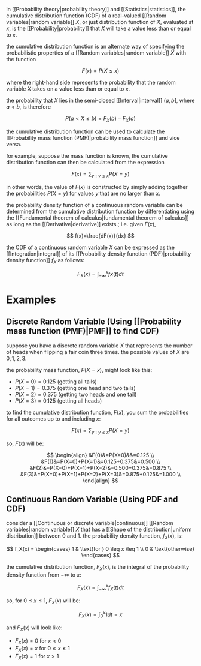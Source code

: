 in [[Probability theory|probability theory]] and [[Statistics|statistics]], the cumulative distribution function (CDF) of a real-valued [[Random variables|random variable]] $X$, or just distribution function of $X$, evaluated at $x$, is the [[Probability|probability]] that $X$ will take a value less than or equal to $x$.

the cumulative distribution function is an alternate way of specifying the probabilistic properties of a [[Random variables|random variable]] $X$ with the function

$$
F(x)=P(X\leq x)
$$

where the right-hand side represents the probability that the random variable $X$ takes on a value less than or equal to $x$.

the probability that $X$ lies in the semi-closed [[Interval|interval]] $(a,b]$, where $a<b$, is therefore

$$
P(a<X\leq b)=F_X(b)-F_X(a)
$$

the cumulative distribution function can be used to calculate the [[Probability mass function (PMF)|probability mass function]] and vice versa.

for example, suppose the mass function is known, the cumulative distribution function can then be calculated from the expression

$$
F(x)=\sum_{y:y\leq x}P(X=y)
$$

in other words, the value of $F(x)$ is constructed by simply adding together the probabilities $P(X=y)$ for values $y$ that are no larger than $x$.

the probability density function of a continuous random variable can be determined from the cumulative distribution function by differentiating using the [[Fundamental theorem of calculus|fundamental theorem of calculus]] as long as the [[Derivative|derivative]] exists.; i.e. given $F(x)$,

$$
f(x)=\frac{dF(x)}{dx}
$$

the CDF of a continuous random variable $X$ can be expressed as the [[Integration|integral]] of its [[Probability density function (PDF)|probability density function]] $f_X$ as follows:

$$
F_X(x)=\int^{x}_{-\infty}fx(t)dt
$$

# Examples

## Discrete Random Variable (Using [[Probability mass function (PMF)|PMF]] to find CDF)

suppose you have a discrete random variable $X$ that represents the number of heads when flipping a fair coin three times. the possible values of $X$ are ${0, 1, 2, 3}$.

the probability mass function, $P(X=x)$, might look like this:

- $P(X=0) = 0.125$ (getting all tails)
- $P(X=1) = 0.375$ (getting one head and two tails)
- $P(X=2) = 0.375$ (getting two heads and one tail)
- $P(X=3) = 0.125$ (getting all heads)

to find the cumulative distribution function, $F(x)$, you sum the probabilities for all outcomes up to and including $x$:

$$
F(x)=\sum_{y:y\leq x}P(X=y)
$$

so, $F(x)$ will be:

$$
\begin{align}
&F(0)&=P(X=0)&&=0.125 \\
&F(1)&=P(X=0)+P(X=1)&=0.125+0.375&=0.500 \\
&F(2)&=P(X=0)+P(X=1)+P(X=2)&=0.500+0.375&=0.875 \\
&F(3)&=P(X=0)+P(X=1)+P(X=2)+P(X=3)&=0.875+0.125&=1.000 \\
\end{align}
$$

## Continuous Random Variable (Using PDF and CDF)

consider a [[Continuous or discrete variable|continuous]] [[Random variables|random variable]] $X$ that has a [[Shape of the distribution|uniform distribution]] between 0 and 1. the probability density function, $f_X(x)$, is:

$$
f_X(x) = \begin{cases} 
1 & \text{for } 0 \leq x \leq 1 \\
0 & \text{otherwise}
\end{cases}
$$

the cumulative distribution function, $F_X(x)$, is the integral of the probability density function from $-\infty$ to $x$:

$$
F_X(x)=\int^{x}_{-\infty}f_X(t)dt
$$

so, for $0 \leq x \leq 1$, $F_X(x)$ will be:

$$
F_X(x) = \int_{0}^{x} 1 dt = x
$$

and $F_X(x)$ will look like:

- $F_X(x) = 0$ for $x < 0$
- $F_X(x) = x$ for $0 \leq x \leq 1$
- $F_X(x) = 1$ for $x > 1$